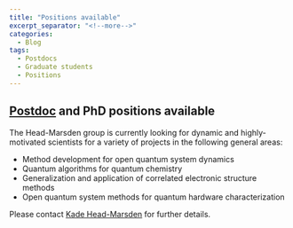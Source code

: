 ```yaml
---
title: "Positions available"
excerpt_separator: "<!--more-->"
categories:
  - Blog
tags:
  - Postdocs
  - Graduate students
  - Positions
---
```


## <a href="https://www.myworkday.com/wustl/d/inst/15$158872/9925$19903.htmld">Postdoc</a> and PhD positions available

The Head-Marsden group is currently looking for dynamic and highly-motivated scientists for a variety of projects in the following general areas:

* Method development for open quantum system dynamics
* Quantum algorithms for quantum chemistry
* Generalization and application of correlated electronic structure methods
* Open quantum system methods for quantum hardware characterization

Please contact <a href = "mailto: head-marsden@wustl.edu">Kade Head-Marsden</a> for further details.

